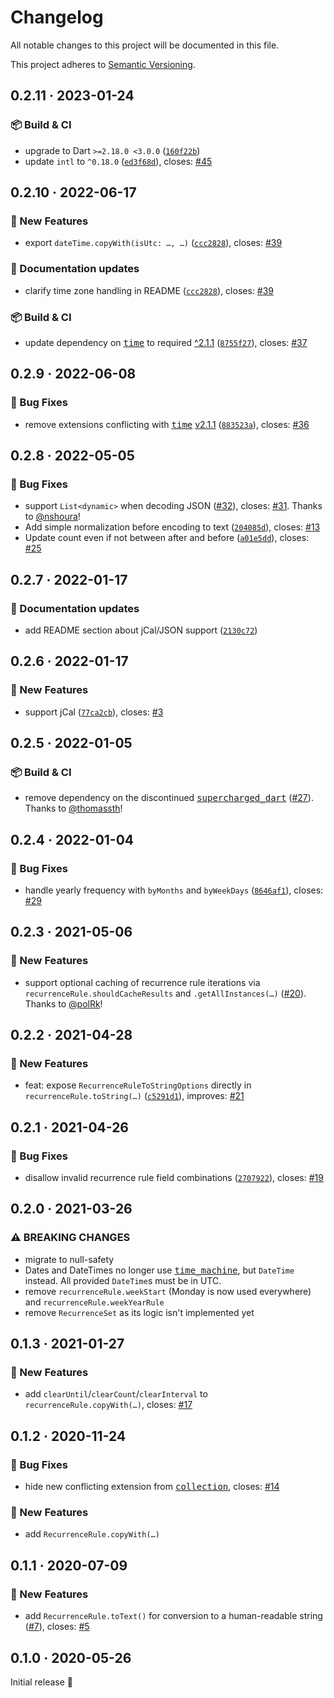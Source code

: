 # Changelog

All notable changes to this project will be documented in this file.

This project adheres to [Semantic Versioning](https://semver.org/spec/v2.0.0.html).

<!-- Template:
## NEW · 2023-xx-xx

### ⚠️ BREAKING CHANGES
### 🎉 New Features
### ⚡ Changes
### 🐛 Bug Fixes
### 📜 Documentation updates
### 🏗️ Refactoring
### 📦 Build & CI
-->

## 0.2.11 · 2023-01-24

### 📦 Build & CI
* upgrade to Dart `>=2.18.0 <3.0.0` ([`160f22b`](https://github.com/JonasWanke/rrule/commit/160f22bf2da09f083f6fd99bed552fb0f549549e))
* update `intl` to `^0.18.0` ([`ed3f68d`](https://github.com/JonasWanke/rrule/commit/ed3f68d8cbada3ce18997defd223ffad96dc8877)), closes: [#45](https://github.com/JonasWanke/rrule/issues/45)

## 0.2.10 · 2022-06-17

### 🎉 New Features
* export `dateTime.copyWith(isUtc: …, …)` ([`ccc2828`](https://github.com/JonasWanke/rrule/commit/ccc28288d4a5c9a36e6eb8fa18f0d7f153902b69)), closes: [#39](https://github.com/JonasWanke/rrule/issues/39)

### 📜 Documentation updates
* clarify time zone handling in README ([`ccc2828`](https://github.com/JonasWanke/rrule/commit/ccc28288d4a5c9a36e6eb8fa18f0d7f153902b69)), closes: [#39](https://github.com/JonasWanke/rrule/issues/39)

### 📦 Build & CI
* update dependency on [<kbd>time</kbd>](https://pub.dev/packages/time) to required [^2.1.1](https://pub.dev/packages/time/changelog#211) ([`8755f27`](https://github.com/JonasWanke/rrule/commit/8755f277c23479c3d789dbc331ed84e6824f9b3d)), closes: [#37](https://github.com/JonasWanke/rrule/issues/37)

## 0.2.9 · 2022-06-08

### 🐛 Bug Fixes
* remove extensions conflicting with [<kbd>time</kbd>](https://pub.dev/packages/time) [v2.1.1](https://pub.dev/packages/time/changelog#211) ([`883523a`](https://github.com/JonasWanke/rrule/commit/883523a3ac5522d8ab0b14cb65e2ff43bcfc524e)), closes: [#36](https://github.com/JonasWanke/rrule/issues/36)

## 0.2.8 · 2022-05-05

### 🐛 Bug Fixes
* support `List<dynamic>` when decoding JSON ([#32](https://github.com/JonasWanke/rrule/pull/32)), closes: [#31](https://github.com/JonasWanke/rrule/issues/31). Thanks to [@nshoura](https://github.com/nshoura)!
* Add simple normalization before encoding to text ([`204085d`](https://github.com/JonasWanke/rrule/commit/204085d8478a13cec456759801b9869b842fcfed)), closes: [#13](https://github.com/JonasWanke/rrule/issues/13)
* Update count even if not between after and before ([`a01e5dd`](https://github.com/JonasWanke/rrule/commit/a01e5ddd2b26d3f86299d6ec8603ee1cc6c9df60)), closes: [#25](https://github.com/JonasWanke/rrule/issues/25)

## 0.2.7 · 2022-01-17

### 📜 Documentation updates
* add README section about jCal/JSON support ([`2130c72`](https://github.com/JonasWanke/rrule/commit/2130c72381732838007a24313cd2fb3f120a641d))

## 0.2.6 · 2022-01-17

### 🎉 New Features
* support jCal ([`77ca2cb`](https://github.com/JonasWanke/rrule/commit/77ca2cb808d68d98078801e90569c4230696a8fc)), closes: [#3](https://github.com/JonasWanke/rrule/issues/3)

## 0.2.5 · 2022-01-05

### 📦 Build & CI
* remove dependency on the discontinued [<kbd>supercharged_dart</kbd>](https://pub.dev/packages/supercharged_dart) ([#27](https://github.com/JonasWanke/rrule/pull/27)). Thanks to [@thomassth](https://github.com/thomassth)!

## 0.2.4 · 2022-01-04

### 🐛 Bug Fixes
* handle yearly frequency with `byMonths` and `byWeekDays` ([`8646af1`](https://github.com/JonasWanke/rrule/commit/8646af1f4f09c0a39eb73d5d5c0bc5209d8138bd)), closes: [#29](https://github.com/JonasWanke/rrule/issues/29)

## 0.2.3 · 2021-05-06

### 🎉 New Features
* support optional caching of recurrence rule iterations via `recurrenceRule.shouldCacheResults` and `.getAllInstances(…)` ([#20](https://github.com/JonasWanke/rrule/pull/20)). Thanks to [@polRk](https://github.com/polRk)!

## 0.2.2 · 2021-04-28

### 🎉 New Features
- feat: expose `RecurrenceRuleToStringOptions` directly in `recurrenceRule.toString(…)` ([`c5291d1`](https://github.com/JonasWanke/rrule/commit/c5291d165b84f6354550cf919fe379f40b3c3d3b)), improves: [#21](https://github.com/JonasWanke/rrule/issues/21)

## 0.2.1 · 2021-04-26

### 🐛 Bug Fixes
- disallow invalid recurrence rule field combinations ([`2707922`](https://github.com/JonasWanke/rrule/commit/2707922bb6b8860c5118be8c896f680e075dd2e5)), closes: [#19](https://github.com/JonasWanke/rrule/issues/19)

## 0.2.0 · 2021-03-26

### ⚠️ BREAKING CHANGES

- migrate to null-safety
- Dates and DateTimes no longer use [<kbd>time_machine</kbd>](https://pub.dev/packages/time_machine), but `DateTime` instead.
  All provided `DateTime`s must be in UTC.
- remove `recurrenceRule.weekStart` (Monday is now used everywhere) and `recurrenceRule.weekYearRule`
- remove `RecurrenceSet` as its logic isn't implemented yet


## 0.1.3 · 2021-01-27

### 🎉 New Features
- add `clearUntil`/`clearCount`/`clearInterval` to `recurrenceRule.copyWith(…)`, closes: [#17](https://github.com/JonasWanke/rrule/issues/17)


## 0.1.2 · 2020-11-24

### 🐛 Bug Fixes
- hide new conflicting extension from [<kbd>collection</kbd>](https://pub.dev/packages/collection), closes: [#14](https://github.com/JonasWanke/rrule/issues/14)

### 🎉 New Features
- add `RecurrenceRule.copyWith(…)`


## 0.1.1 · 2020-07-09

### 🎉 New Features
- add `RecurrenceRule.toText()` for conversion to a human-readable string ([#7](https://github.com/JonasWanke/rrule/pull/7)), closes: [#5](https://github.com/JonasWanke/rrule/issues/5)


## 0.1.0 · 2020-05-26

Initial release 🎉
